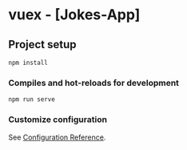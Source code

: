 # vuex - [Jokes-App]

## Project setup
```
npm install
```

### Compiles and hot-reloads for development
```
npm run serve
```






### Customize configuration
See [Configuration Reference](https://cli.vuejs.org/config/).
